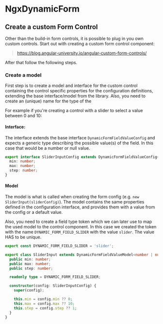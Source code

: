 # NgxDynamicForm

## Create a custom Form Control

Other than the build-in form controls, it is possible to plug in you own custom controls. Start out with creating a custom form control component:

> https://blog.angular-university.io/angular-custom-form-controls/

After that follow the following steps.

### Create a model

First step is to create a model and interface for the custom control containing the control specific properties for the configuration definitions, extending the base interface/model from the library.
Also, you need to create an (unique) name for the type of the

For example if you're creating a control with a slider to select a value between 0 and 10:

#### Interface:

The interface extends the base interface `DynamicFormFieldValueConfig` and expects a generic type describing the possible value(s) of the field. In this case that would be a number or null value.

```typescript
export interface SliderInputConfig extends DynamicFormFieldValueConfig<number | null> {
  min: number;
  max: number;
  step: number;
}
```

#### Model

The model is what is called when creating the form config (e.g. `new SliderInput(sliderConfig)`).
The model contains the same properties defined in the configuration interface, and provides them with a value from the config or a default value.

Also, you need to create a field type token which we can later use to map the used model to the control component. In this case we created the token with the name `DYNAMIC_FORM_FIELD_SLIDER` with the value `slider`. The value HAS to be unique.

```typescript
export const DYNAMIC_FORM_FIELD_SLIDER = 'slider';

export class SliderInput extends DynamicFormFieldValueModel<number | null> {
  public min: number;
  public max: number;
  public step: number;

  readonly type = DYNAMIC_FORM_FIELD_SLIDER;

  constructor(config: SliderInputConfig) {
    super(config);

    this.min = config.min ?? 0;
    this.max = config.max ?? 10;
    this.step = config.step ?? 1;
  }
}
```
